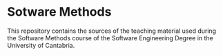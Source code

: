# Sotware Methods
This repository contains the sources of the teaching material used during the Software Methods course of the Software Engineering Degree in the University of Cantabria.
